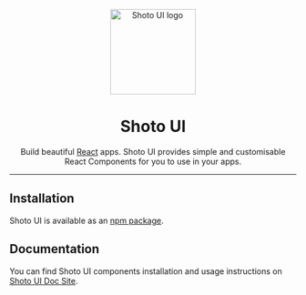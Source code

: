 <p align="center">
<a href="https://shotoui.netlify.app" rel="noopener" target="_blank"><img width="150" src="https://shotoui.netlify.app/static/media/favicon.4ee315a6.png" alt="Shoto UI logo"></a>

</p>

<h1 align="center">Shoto UI</h1>

<div align="center">
 Build beautiful <a href="https://reactjs.org" rel="noopener" target="_blank">React</a> apps. Shoto UI provides simple and customisable React Components for you to use in your apps.
</div>

---

## Installation

Shoto UI is available as an [npm package](https://www.npmjs.com/package/shoto-ui).

## Documentation

You can find Shoto UI components installation and usage instructions on [Shoto UI Doc Site](https://shotoui.netlify.app).
